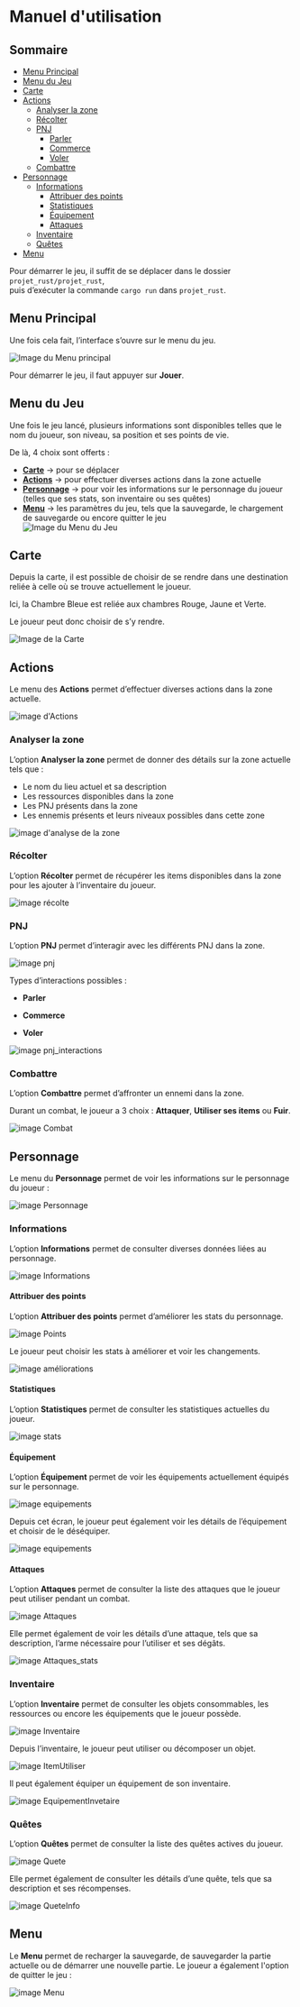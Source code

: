 # Manuel d'utilisation

## Sommaire
- [Menu Principal](#menu-principal)
- [Menu du Jeu](#menu-du-jeu)
- [Carte](#carte)
- [Actions](#actions)
  - [Analyser la zone](#analyser-la-zone)
  - [Récolter](#récolter)
  - [PNJ](#pnj)
    - [Parler](#pnj)
    - [Commerce](#pnj)
    - [Voler](#pnj)
  - [Combattre](#combattre)
- [Personnage](#personnage)
  - [Informations](#informations)
    - [Attribuer des points](#attribuer-des-points)
    - [Statistiques](#statistiques)
    - [Équipement](#equipement)
    - [Attaques](#attaques)
  - [Inventaire](#inventaire)
  - [Quêtes](#quêtes)
- [Menu](#menu)


Pour démarrer le jeu, il suffit de se déplacer dans le dossier `projet_rust/projet_rust`,  
puis d’exécuter la commande `cargo run` dans `projet_rust`.

## Menu Principal

Une fois cela fait, l’interface s’ouvre sur le menu du jeu.

![Image du Menu principal](./modélisation_rust/manuel_rust/MenuPrincipal.png)

Pour démarrer le jeu, il faut appuyer sur **Jouer**.

## Menu du Jeu

Une fois le jeu lancé, plusieurs informations sont disponibles telles que le nom du joueur, son niveau, sa position et ses points de vie.

De là, 4 choix sont offerts :  
- [**Carte**](#carte) → pour se déplacer  
- [**Actions**](#actions) → pour effectuer diverses actions dans la zone actuelle  
- [**Personnage**](#personnage) → pour voir les informations sur le personnage du joueur (telles que ses stats, son inventaire ou ses quêtes)  
- [**Menu**](#menu) → les paramètres du jeu, tels que la sauvegarde, le chargement de sauvegarde ou encore quitter le jeu  
![Image du Menu du Jeu](./modélisation_rust/manuel_rust/Jeu.png)

## Carte

Depuis la carte, il est possible de choisir de se rendre dans une destination reliée à celle où se trouve actuellement le joueur.

Ici, la Chambre Bleue est reliée aux chambres Rouge, Jaune et Verte.

Le joueur peut donc choisir de s’y rendre.

![Image de la Carte](./modélisation_rust/manuel_rust/Carte.png)

## Actions

Le menu des **Actions** permet d’effectuer diverses actions dans la zone actuelle.

![image d'Actions](./modélisation_rust/manuel_rust/Actions.png)

### Analyser la zone

L’option **Analyser la zone** permet de donner des détails sur la zone actuelle tels que :  
- Le nom du lieu actuel et sa description  
- Les ressources disponibles dans la zone  
- Les PNJ présents dans la zone  
- Les ennemis présents et leurs niveaux possibles dans cette zone

![image d'analyse de la zone](./modélisation_rust/manuel_rust/AnalyseZone.png)

### Récolter

L’option **Récolter** permet de récupérer les items disponibles dans la zone pour les ajouter à l’inventaire du joueur.

![image récolte](./modélisation_rust/manuel_rust/Récolter.png)

### PNJ

L’option **PNJ** permet d’interagir avec les différents PNJ dans la zone.

![image pnj](./modélisation_rust/manuel_rust/PNJ.png)

Types d’interactions possibles :  
- **Parler**  

- **Commerce**  

- **Voler**  

![image pnj_interactions](./modélisation_rust/manuel_rust/PNJ_Interactions.png)


### Combattre

L’option **Combattre** permet d’affronter un ennemi dans la zone.

Durant un combat, le joueur a 3 choix : **Attaquer**, **Utiliser ses items** ou **Fuir**.

![image Combat](./modélisation_rust/manuel_rust/Combattre.png)

## Personnage

Le menu du **Personnage** permet de voir les informations sur le personnage du joueur :

![image Personnage](./modélisation_rust/manuel_rust/Personnage.png)

### Informations

L’option **Informations** permet de consulter diverses données liées au personnage.

![image Informations](./modélisation_rust/manuel_rust/Informations.png)

#### Attribuer des points

L’option **Attribuer des points** permet d’améliorer les stats du personnage.

![image Points](./modélisation_rust/manuel_rust/points.png)

Le joueur peut choisir les stats à améliorer et voir les changements.

![image améliorations](./modélisation_rust/manuel_rust/pointsAmélioration.png)

#### Statistiques

L’option **Statistiques** permet de consulter les statistiques actuelles du joueur.

![image stats](./modélisation_rust/manuel_rust/statistiques.png)

#### Équipement

L’option **Équipement** permet de voir les équipements actuellement équipés sur le personnage.

![image equipements](./modélisation_rust/manuel_rust/equipements.png)

Depuis cet écran, le joueur peut également voir les détails de l’équipement et choisir de le déséquiper.

![image equipements](./modélisation_rust/manuel_rust/equipements_stats.png)


#### Attaques

L’option **Attaques** permet de consulter la liste des attaques que le joueur peut utiliser pendant un combat.

![image Attaques](./modélisation_rust/manuel_rust/attaques.png)

Elle permet également de voir les détails d’une attaque, tels que sa description, l’arme nécessaire pour l’utiliser et ses dégâts.

![image Attaques_stats](./modélisation_rust/manuel_rust/attaques_stats.png)



### Inventaire

L’option **Inventaire** permet de consulter les objets consommables, les ressources ou encore les équipements que le joueur possède.

![image Inventaire](./modélisation_rust/manuel_rust/Inventaire.png)

Depuis l’inventaire, le joueur peut utiliser ou décomposer un objet.

![image ItemUtiliser](./modélisation_rust/manuel_rust/Consommable.png)

Il peut également équiper un équipement de son inventaire.

![image EquipementInvetaire](./modélisation_rust/manuel_rust/InventaireEquipement.png)

### Quêtes

L’option **Quêtes** permet de consulter la liste des quêtes actives du joueur.

![image Quete](./modélisation_rust/manuel_rust/Quete.png)

Elle permet également de consulter les détails d’une quête, tels que sa description et ses récompenses.

![image QueteInfo](./modélisation_rust/manuel_rust/QueteDetails.png)


## Menu
Le **Menu** permet de recharger la sauvegarde, de sauvegarder la partie actuelle ou de démarrer une nouvelle partie. Le joueur a également l'option de quitter le jeu :

![image Menu](./modélisation_rust/manuel_rust/Menu.png)
